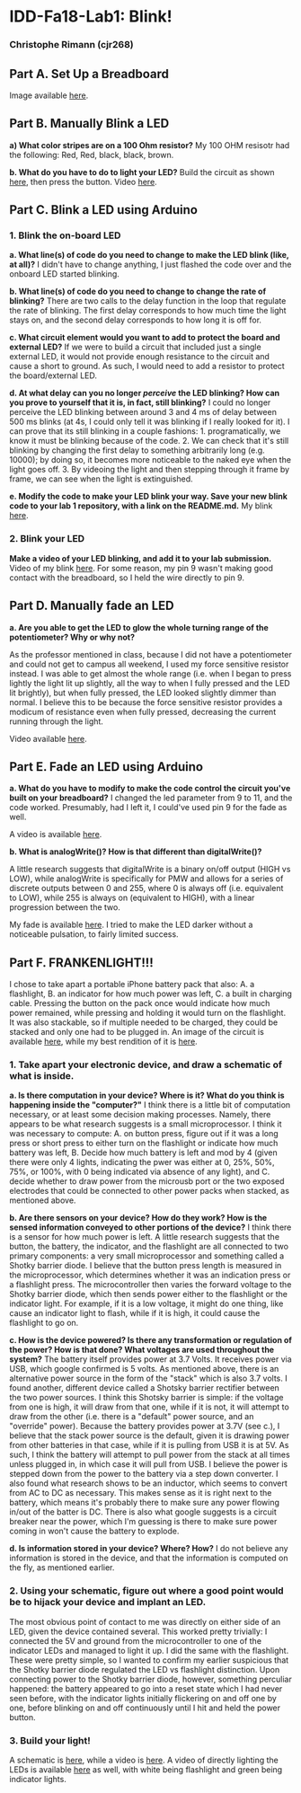 # IDD-Fa18-Lab1: Blink!
### Christophe Rimann (cjr268)

## Part A. Set Up a Breadboard
Image available [here](https://github.com/infobiac/Interactive-Lab-Hub/blob/master/labs/Lab01/files/Breadboard1.jpg).
## Part B. Manually Blink a LED
**a) What color stripes are on a 100 Ohm resistor?** My 100 OHM resisotr had the following: Red, Red, black, black, brown.

**b. What do you have to do to light your LED?** Build the circuit as shown [here](https://github.com/FAR-Lab/Developing-and-Designing-Interactive-Devices/blob/docs/button_led_resistor_diagram.png), then press the button. Video [here](https://github.com/infobiac/Interactive-Lab-Hub/blob/master/labs/Lab01/files/button_press.MOV).

## Part C. Blink a LED using Arduino

### 1. Blink the on-board LED

**a. What line(s) of code do you need to change to make the LED blink (like, at all)?** I didn't have to change anything, I just flashed the code over and the onboard LED started blinking.

**b. What line(s) of code do you need to change to change the rate of blinking?** There are two calls to the delay function in the loop that regulate the rate of blinking. The first delay corresponds to how much time the light stays on, and the second delay corresponds to how long it is off for.

**c. What circuit element would you want to add to protect the board and external LED?** If we were to build a circuit that included just a single external LED, it would not provide enough resistance to the circuit and cause a short to ground. As such, I would need to add a resistor to protect the board/external LED.

**d. At what delay can you no longer *perceive* the LED blinking? How can you prove to yourself that it is, in fact, still blinking?** I could no longer perceive the LED blinking between around 3 and 4 ms of delay between 500 ms blinks (at 4s, I could only tell it was blinking if I really looked for it). I can prove that its still blinking in a couple fashions: 1. programatically, we know it must be blinking because of the code. 2. We can check that it's still blinking by changing the first delay to something arbitrarily long (e.g. 10000); by doing so, it becomes more noticeable to the naked eye when the light goes off. 3. By videoing the light and then stepping through it frame by frame, we can see when the light is extinguished. 

**e. Modify the code to make your LED blink your way. Save your new blink code to your lab 1 repository, with a link on the README.md.** My blink [here](https://github.com/infobiac/Interactive-Lab-Hub/blob/master/labs/Lab01/files/myblink.ino).

### 2. Blink your LED

**Make a video of your LED blinking, and add it to your lab submission.** Video of my blink [here](https://github.com/infobiac/Interactive-Lab-Hub/blob/master/labs/Lab01/files/PartCQ2.mp4). For some reason, my pin 9 wasn't making good contact with the breadboard, so I held the wire directly to pin 9.

## Part D. Manually fade an LED

**a. Are you able to get the LED to glow the whole turning range of the potentiometer? Why or why not?**

As the professor mentioned in class, because I did not have a potentiometer and could not get to campus all weekend, I used my force sensitive resistor instead. I was able to get almost the whole range (i.e. when I began to press lightly the light lit up slightly, all the way to when I fully pressed and the LED lit brightly), but when fully pressed, the LED looked slightly dimmer than normal. I believe this to be because the force sensitive resistor provides a modicum of resistance even when fully pressed, decreasing the current running through the light.

Video available [here](https://github.com/infobiac/Interactive-Lab-Hub/blob/master/labs/Lab01/files/force.MOV).

## Part E. Fade an LED using Arduino

**a. What do you have to modify to make the code control the circuit you've built on your breadboard?**
I changed the led parameter from 9 to 11, and the code worked. Presumably, had I left it, I could've used pin 9 for the fade as well.

A video is available [here](https://github.com/infobiac/Interactive-Lab-Hub/blob/master/labs/Lab01/files/programatic_fade.mp4).

**b. What is analogWrite()? How is that different than digitalWrite()?**

A little research suggests that digitalWrite is a binary on/off output (HIGH vs LOW), while analogWrite is specifically for PMW and allows for a series of discrete outputs between 0 and 255, where 0 is always off (i.e. equivalent to LOW), while 255 is always on (equivalent to HIGH), with a linear progression between the two.

My fade is available [here](https://github.com/infobiac/Interactive-Lab-Hub/blob/master/labs/Lab01/files/myFade.ino). I tried to make the LED darker without a noticeable pulsation, to fairly limited success.



## Part F. FRANKENLIGHT!!!

I chose to take apart a portable iPhone battery pack that also: A. a flashlight, B. an indicator for how much power was left, C. a built in charging cable. Pressing the button on the pack once would indicate how much power remained, while pressing and holding it would turn on the flashlight. It was also stackable, so if multiple needed to be charged, they could be stacked and only one had to be plugged in. An image of the circuit is available [here](https://github.com/infobiac/Interactive-Lab-Hub/blob/master/labs/Lab01/files/circuit.pdf), while my best rendition of it is [here](https://github.com/infobiac/Interactive-Lab-Hub/blob/master/labs/Lab01/files/circuit.JPG).

### 1. Take apart your electronic device, and draw a schematic of what is inside.

**a. Is there computation in your device? Where is it? What do you think is happening inside the "computer?"**
I think there is a little bit of computation necessary, or at least some decision making processes. Namely, there appears to be what research suggests is a small microprocessor.  I think it was necessary to compute: A. on button press, figure out if it was a long press or short press to either turn on the flashlight or indicate how much battery was left, B. Decide how much battery is left and mod by 4 (given there were only 4 lights, indicating the pwer was either at 0, 25%, 50%, 75%, or 100%, with 0 being indicated via absence of any light), and C. decide whether to draw power from the microusb port or the two exposed electrodes that could be connected to other power packs when stacked, as mentioned above.

**b. Are there sensors on your device? How do they work? How is the sensed information conveyed to other portions of the device?** I think there is a sensor for how much power is left. A little research suggests that the button, the battery, the indicator, and the flashlight are all connected to two primary components: a very small microprocessor and something called a Shotky barrier diode. I believe that the button press length is measured in the microprocessor, which determines whether it was an indication press or a flashlight press. The microcontroller then varies the forward voltage to the Shotky barrier diode, which then sends power either to the flashlight or the indicator light. For example, if it is a low voltage, it might do one thing, like cause an indicator light to flash, while if it is high, it could cause the flashlight to go on.

**c. How is the device powered? Is there any transformation or regulation of the power? How is that done? What voltages are used throughout the system?** The battery itself provides power at 3.7 Volts. It receives power via USB, which google confirmed is 5 volts. As mentioned above, there is an alternative power source in the form of the "stack" which is also 3.7 volts. I found another, different device called a Shotsky barrier rectifier between the two power sources. I think this Shotsky barrier is simple: if the voltage from one is high, it will draw from that one, while if it is not, it will attempt to draw from the other (i.e. there is a "default" power source, and an "override" power). Because the battery provides power at 3.7V (see c.), I believe that the stack power source is the default, given it is drawing power from other batteries in that case, while if it is pulling from USB it is at 5V. As such, I think the battery will attempt to pull power from the stack at all times unless plugged in, in which case it will pull from USB. I believe the power is stepped down from the power to the battery via a step down converter. I also found what research shows to be an inductor, which seems to convert from AC to DC as necessary. This makes sense as it is right next to the battery, which means it's probably there to make sure any power flowing in/out of the batter is DC. There is also what google suggests is a circuit breaker near the power, which I'm guessing is there to make sure power coming in won't cause the battery to explode.

**d. Is information stored in your device? Where? How?** I do not believe any information is stored in the device, and that the information is computed on the fly, as mentioned earlier.

### 2. Using your schematic, figure out where a good point would be to hijack your device and implant an LED. 
The most obvious point of contact to me was directly on either side of an LED, given the device contained several. This worked pretty trivially: I connected the 5V and ground from the microcontroller to one of the indicator LEDs and managed to light it up. I did the same with the flashlight. These were pretty simple, so I wanted to confirm my earlier suspicious that the Shotky barrier diode regulated the LED vs flashlight distinction. Upon connecting power to the Shotky barrier diode, however, something perculiar happened: the battery appeared to go into a reset state which I had never seen before, with the indicator lights initially flickering on and off one by one, before blinking on and off continuously until I hit and held the power button.



### 3. Build your light!

A schematic is [here](https://github.com/infobiac/Interactive-Lab-Hub/blob/master/labs/Lab01/files/mycircuit.pdf), while a video is [here](https://github.com/infobiac/Interactive-Lab-Hub/blob/master/labs/Lab01/files/shotsky.mp4). A video of directly lighting the LEDs is available [here](https://github.com/infobiac/Interactive-Lab-Hub/blob/master/labs/Lab01/files/flashlightindicator.mp4) as well, with white being flashlight and green being indicator lights.
